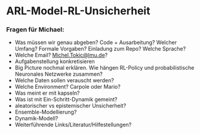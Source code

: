# ARL-Model-RL-Unsicherheit

### Fragen für Michael:

- Was müssen wir genau abgeben? Code + Ausarbeitung? Welcher Umfang? Formale Vorgaben? Einladung zum Repo? Welche Sprache?
- Welche Email? Michel.Tokic@lmu.de?
- Aufgabenstellung konkretisieren
- Big Picture nochmal erklären. Wie hängen RL-Policy und probabilistische Neuronales Netzwerke zusammen? 
- Welche Daten sollen verauscht werden?
- Welche Environment? Carpole oder Mario?
- Was meint er mit kapseln?
- Was ist mit Ein-Schritt-Dynamik gemeint? 
- aleatorischer vs epistemischer Unsicherheit?
- Ensemble-Modellierung?
- Dynamik-Modell?
- Weiterführende Links/Literatur/Hilfestellungen?

